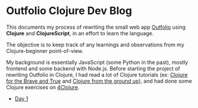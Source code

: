 # Outfolio Clojure Dev Blog

This documents my process of rewriting the small web app [Outfolio](https://github.com/nicolashery/outfolio-clj) using **Clojure** and **ClojureScript**, in an effort to learn the language.

The objective is to keep track of any learnings and observations from my Clojure-beginner point-of-view.

My background is essentially JavaScript (some Python in the past), mostly frontend and some backend with Node.js. Before starting the project of rewriting Outfolio in Clojure, I had read a lot of Clojure tutorials (ex: [Clojure for the Brave and True](http://www.braveclojure.com/) and [Clojure from the ground up](https://aphyr.com/tags/Clojure-from-the-ground-up)), and had done some Clojure exercises on [4Clojure](https://www.4clojure.com/).

- [Day 1](day01.md)
